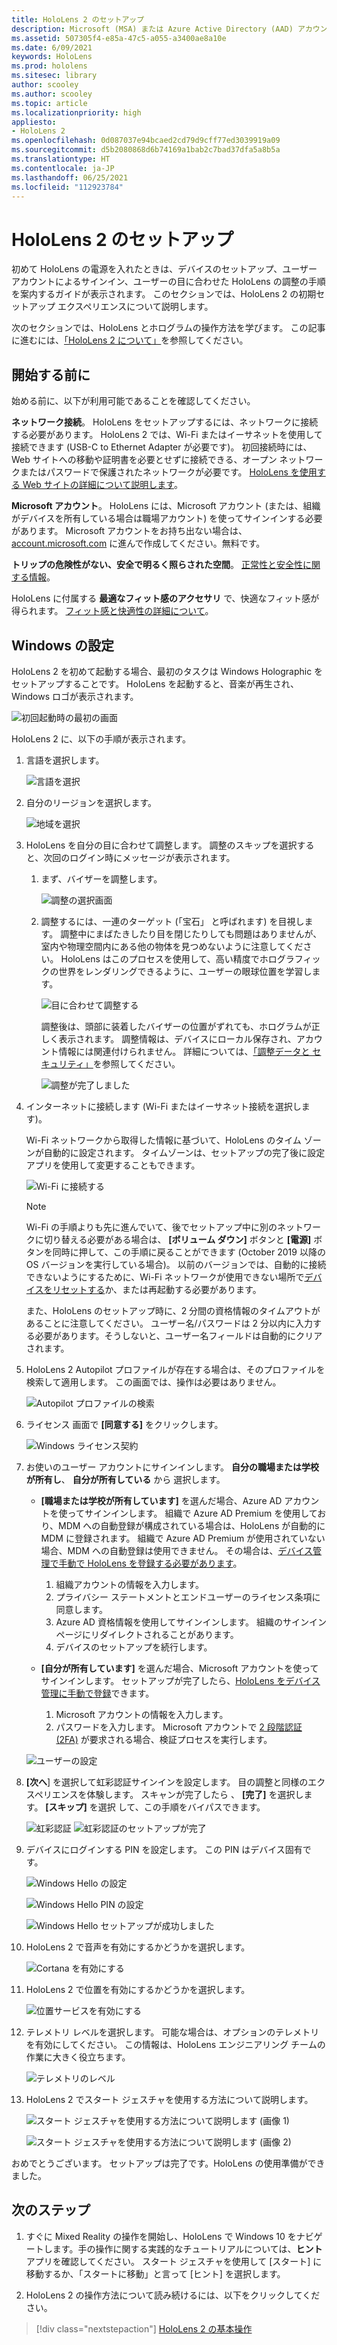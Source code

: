 ```yaml
---
title: HoloLens 2 のセットアップ
description: Microsoft (MSA) または Azure Active Directory (AAD) アカウントを使用して Wi-Fi ネットワーク上で初めて HoloLens 2 をセットアップする方法について説明します。
ms.assetid: 507305f4-e85a-47c5-a055-a3400ae8a10e
ms.date: 6/09/2021
keywords: HoloLens
ms.prod: hololens
ms.sitesec: library
author: scooley
ms.author: scooley
ms.topic: article
ms.localizationpriority: high
appliesto:
- HoloLens 2
ms.openlocfilehash: 0d087037e94bcaed2cd79d9cff77ed3039919a09
ms.sourcegitcommit: d5b2080868d6b74169a1bab2c7bad37dfa5a8b5a
ms.translationtype: HT
ms.contentlocale: ja-JP
ms.lasthandoff: 06/25/2021
ms.locfileid: "112923784"
---
```

# <a name="set-up-your-hololens-2"></a>HoloLens 2 のセットアップ

初めて HoloLens の電源を入れたときは、デバイスのセットアップ、ユーザー アカウントによるサインイン、ユーザーの目に合わせた HoloLens の調整の手順を案内するガイドが表示されます。  このセクションでは、HoloLens 2 の初期セットアップ エクスペリエンスについて説明します。

次のセクションでは、HoloLens とホログラムの操作方法を学びます。 この記事に進むには、[「HoloLens 2 について」](hololens2-basic-usage.md)を参照してください。

## <a name="before-you-start"></a>開始する前に

始める前に、以下が利用可能であることを確認してください。

**ネットワーク接続**。 HoloLens をセットアップするには、ネットワークに接続する必要があります。 HoloLens 2 では、Wi-Fi またはイーサネットを使用して接続できます (USB-C to Ethernet Adapter が必要です)。 初回接続時には、Web サイトへの移動や証明書を必要とせずに接続できる、オープン ネットワークまたはパスワードで保護されたネットワークが必要です。 [HoloLens を使用する Web サイトの詳細について説明します](hololens-offline.md)。

**Microsoft アカウント**。 HoloLens には、Microsoft アカウント (または、組織がデバイスを所有している場合は職場アカウント) を使ってサインインする必要があります。 Microsoft アカウントをお持ち出ない場合は、[account.microsoft.com](https://account.microsoft.com) に進んで作成してください。無料です。

**トリップの危険性がない、安全で明るく照らされた空間**。 [正常性と安全性に関する情報](https://go.microsoft.com/fwlink/p/?LinkId=746661)。

HoloLens に付属する **最適なフィット感のアクセサリ** で、快適なフィット感が得られます。 [フィット感と快適性の詳細について](hololens2-setup.md#adjust-fit)。

## <a name="set-up-windows"></a>Windows の設定

HoloLens 2 を初めて起動する場合、最初のタスクは Windows Holographic をセットアップすることです。  HoloLens を起動すると、音楽が再生され、Windows ロゴが表示されます。

![初回起動時の最初の画面](images/01-magic-moment.png)

HoloLens 2 に、以下の手順が表示されます。

1. 言語を選択します。

    ![言語を選択](images/04-language.png)

1. 自分のリージョンを選択します。

    ![地域を選択](images/05-region.png)

1. HoloLens を自分の目に合わせて調整します。  調整のスキップを選択すると、次回のログイン時にメッセージが表示されます。 

    1. まず、バイザーを調整します。
    
        ![調整の選択画面](images/06-et-corners.png)

    2. 調整するには、一連のターゲット (「宝石」 と呼ばれます) を目視します。 調整中にまばたきしたり目を閉じたりしても問題はありませんが、室内や物理空間内にある他の物体を見つめないように注意してください。 HoloLens はこのプロセスを使用して、高い精度でホログラフィックの世界をレンダリングできるように、ユーザーの眼球位置を学習します。 

        ![目に合わせて調整する](images/07-adjust-eyes.png)

        調整後は、頭部に装着したバイザーの位置がずれても、ホログラムが正しく表示されます。 調整情報は、デバイスにローカル保存され、アカウント情報には関連付けられません。 詳細については、[「調整データと セキュリティ」](hololens-calibration.md#calibration-data-and-security)を参照してください。

        ![調整が完了しました](images/calibration-complete.png)

1. インターネットに接続します (Wi-Fi またはイーサネット接続を選択します)。

     Wi-Fi ネットワークから取得した情報に基づいて、HoloLens のタイム ゾーンが自動的に設定されます。 タイムゾーンは、セットアップの完了後に設定アプリを使用して変更することもできます。

    ![Wi-Fi に接続する](images/11-network.png)

    > [!NOTE] 
    > Wi-Fi の手順よりも先に進んでいて、後でセットアップ中に別のネットワークに切り替える必要がある場合は、 **[ボリューム ダウン]** ボタンと **[電源]** ボタンを同時に押して、この手順に戻ることができます (October 2019 以降の OS バージョンを実行している場合)。 以前のバージョンでは、自動的に接続できないようにするために、Wi-Fi ネットワークが使用できない場所で[デバイスをリセットする](hololens-recovery.md)か、または再起動する必要があります。
    > 
    > また、HoloLens のセットアップ時に、2 分間の資格情報のタイムアウトがあることに注意してください。 ユーザー名/パスワードは 2 分以内に入力する必要があります。そうしないと、ユーザー名フィールドは自動的にクリアされます。

1. HoloLens 2 Autopilot プロファイルが存在する場合は、そのプロファイルを検索して適用します。 この画面では、操作は必要はありません。
 
    ![Autopilot プロファイルの検索](images/autopilot-profile-search.png) 

1. ライセンス 画面で **[同意する]** をクリックします。

    ![Windows ライセンス契約](images/windows-license-agreement.png)

1. お使いのユーザー アカウントにサインインします。 **自分の職場または学校 が所有し**、 **自分が所有している** から 選択します。

    - **[職場または学校が所有しています]** を選んだ場合、Azure AD アカウントを使ってサインインします。 組織で Azure AD Premium を使用しており、MDM への自動登録が構成されている場合は、HoloLens が自動的に MDM に登録されます。 組織で Azure AD Premium が使用されていない場合、MDM への自動登録は使用できません。 その場合は、[デバイス管理で手動で HoloLens を登録する必要があります](hololens-enroll-mdm.md#different-ways-to-enroll)。

        1. 組織アカウントの情報を入力します。
        1. プライバシー ステートメントとエンドユーザーのライセンス条項に同意します。
        1. Azure AD 資格情報を使用してサインインします。 組織のサインイン ページにリダイレクトされることがあります。
        1. デバイスのセットアップを続行します。

    - **[自分が所有しています]** を選んだ場合、Microsoft アカウントを使ってサインインします。 セットアップが完了したら、[HoloLens をデバイス管理に手動で登録](hololens-enroll-mdm.md#different-ways-to-enroll)できます。

        1. Microsoft アカウントの情報を入力します。
        2. パスワードを入力します。 Microsoft アカウントで [2 段階認証 (2FA)](https://blogs.technet.microsoft.com/microsoft_blog/2013/04/17/microsoft-account-gets-more-secure/) が要求される場合、検証プロセスを実行します。

    ![ユーザーの設定](images/13-device-owner.png)

1. **[次へ**] を選択して虹彩認証サインインを設定します。 目の調整と同様のエクスペリエンスを体験します。 スキャンが完了したら 、 **[完了]** を選択します。 **[スキップ]** を選択 して、この手順をバイパスできます。
    
    ![虹彩認証](images/setup-iris.png) ![虹彩認証のセットアップが完了](images/iris-setup-complete.png) 
     
  
1. デバイスにログインする PIN を設定します。 この PIN はデバイス固有です。 

    ![Windows Hello の設定](images/setup-windows-hello.png)

    ![Windows Hello PIN の設定](images/windows-hello-pin.png)

    ![Windows Hello セットアップが成功しました](images/windows-hello-successful.png) 
    
1. HoloLens 2 で音声を有効にするかどうかを選択します。

    ![Cortana を有効にする](images/22-do-more-with-voice.png)

1. HoloLens 2 で位置を有効にするかどうかを選択します。
    
    ![位置サービスを有効にする](images/setup-location-services.png)

1. テレメトリ レベルを選択します。 可能な場合は、オプションのテレメトリを有効にしてください。 この情報は、HoloLens エンジニアリング チームの作業に大きく役立ちます。

     ![テレメトリのレベル](images/24-telemetry.png)

1. HoloLens 2 でスタート ジェスチャを使用する方法について説明します。

     ![スタート ジェスチャを使用する方法について説明します (画像 1)](images/26-01-startmenu-learning.png)

     ![スタート ジェスチャを使用する方法について説明します (画像 2)](images/26-02-startmenu-learning.png)

おめでとうございます。  セットアップは完了です。HoloLens の使用準備ができました。

## <a name="next-steps"></a>次のステップ

1. すぐに Mixed Reality の操作を開始し、HoloLens で Windows 10 をナビゲートします。手の操作に関する実践的なチュートリアルについては、**ヒント** アプリを確認してください。 スタート ジェスチャを使用して [スタート] に移動するか、「スタートに移動」と言って [ヒント] を選択します。

1. HoloLens 2 の操作方法について読み続けるには、以下をクリックしてください。

> [!div class="nextstepaction"]
> [HoloLens 2 の基本操作](hololens2-basic-usage.md)
